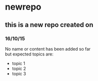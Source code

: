 # newrepo
## this is a new repo  created on
### 16/10/15
  No name or content has been added so far   
but expected topics are:
* topic 1
* topic 2
* topic 3
